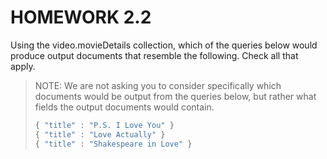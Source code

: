 # HOMEWORK 2.2

Using the video.movieDetails collection, which of the queries below would produce output documents that resemble the following. Check all that apply.

> NOTE: We are not asking you to consider specifically which documents would be output from the queries below, but rather what fields the output documents would contain.
>
> ```javascript
> { "title" : "P.S. I Love You" }
> { "title" : "Love Actually" }
> { "title" : "Shakespeare in Love" }
> ```